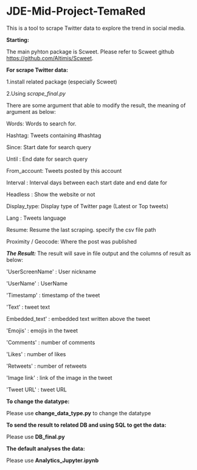 # JDE-Mid-Project-TemaRed
This is a tool to scrape Twitter data to explore the trend in social media.

**Starting:**

The main pyhton package is Scweet.
Please refer to Scweet github https://github.com/Altimis/Scweet.

**For scrape Twitter data:**

1.install related package (especially Scweet)

2.Using _scrape_final.py_

There are some argument that able to modify the result, the meaning of argument as below:

Words: Words to search for.

Hashtag: Tweets containing #hashtag

Since: Start date for search query

Until : End date for search query

From_account: Tweets posted by this account

Interval : Interval days between each start date and end date for

Headless : Show the website or not

Display_type: Display type of Twitter page (Latest or Top tweets)

Lang : Tweets language

Resume: Resume the last scraping. specify the csv file path

Proximity / Geocode: Where the post was published

***The Result:***
The result will save in file output and the columns of result as below:

'UserScreenName' : User nickname

'UserName' : UserName

'Timestamp' : timestamp of the tweet

'Text' : tweet text

Embedded_text' : embedded text written above the tweet

'Emojis' : emojis in the tweet

'Comments' : number of comments

'Likes' : number of likes

'Retweets' : number of retweets

'Image link' : link of the image in the tweet

'Tweet URL' : tweet URL

**To change the datatype:**

Please use __change_data_type.py__ to change the datatype

**To send the result to related DB and using SQL to get the data:**

Please use __DB_final.py__

**The default analyses the data:**

Please use __Analytics_Jupyter.ipynb__
